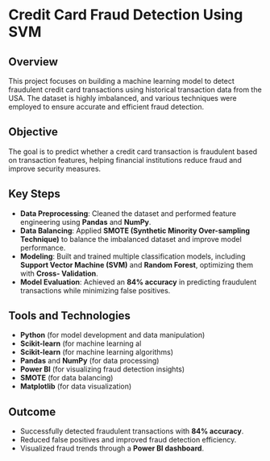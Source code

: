 # Credit Card Fraud Detection Using SVM

## Overview
This project focuses on building a machine learning model to detect fraudulent credit card transactions using historical transaction data from the USA. The dataset is highly imbalanced, and various techniques were employed to ensure accurate and efficient fraud detection.

## Objective
The goal is to predict whether a credit card transaction is fraudulent based on transaction features, helping financial institutions reduce fraud and improve security measures.

## Key Steps
- **Data Preprocessing**: Cleaned the dataset and performed feature engineering using **Pandas** and **NumPy**.
- **Data Balancing**: Applied **SMOTE (Synthetic Minority Over-sampling Technique)** to balance the imbalanced dataset and improve model performance.
- **Modeling**: Built and trained multiple classification models, including **Support Vector Machine (SVM)** and **Random Forest**, optimizing them with **Cross- 
   Validation**.
- **Model Evaluation**: Achieved an **84% accuracy** in predicting fraudulent transactions while minimizing false positives.

## Tools and Technologies
- **Python** (for model development and data manipulation)
- **Scikit-learn** (for machine learning al
- **Scikit-learn** (for machine learning algorithms)
- **Pandas** and **NumPy** (for data processing)
- **Power BI** (for visualizing fraud detection insights)
- **SMOTE** (for data balancing)
- **Matplotlib** (for data visualization)

## Outcome
- Successfully detected fraudulent transactions with **84% accuracy**.
- Reduced false positives and improved fraud detection efficiency.
- Visualized fraud trends through a **Power BI dashboard**.
